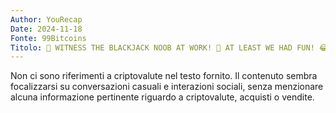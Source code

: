 ```yaml
---
Author: YouRecap
Date: 2024-11-18
Fonte: 99Bitcoins
Titolo: 🎩 WITNESS THE BLACKJACK NOOB AT WORK! 🎩 AT LEAST WE HAD FUN! 😂
---
```


Non ci sono riferimenti a criptovalute nel testo fornito. Il contenuto sembra focalizzarsi su conversazioni casuali e interazioni sociali, senza menzionare alcuna informazione pertinente riguardo a criptovalute, acquisti o vendite.

